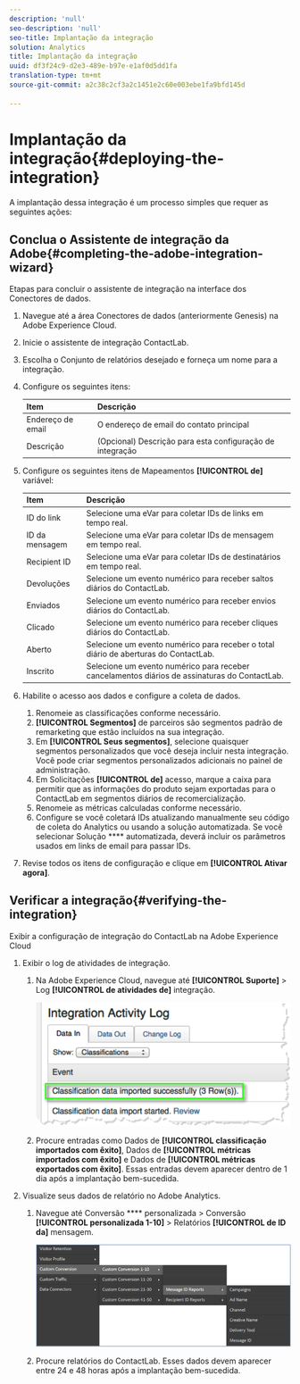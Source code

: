 ```yaml
---
description: 'null'
seo-description: 'null'
seo-title: Implantação da integração
solution: Analytics
title: Implantação da integração
uuid: df3f24c9-d2e3-489e-b97e-e1af0d5dd1fa
translation-type: tm+mt
source-git-commit: a2c38c2cf3a2c1451e2c60e003ebe1fa9bfd145d

---
```



# Implantação da integração{#deploying-the-integration}

A implantação dessa integração é um processo simples que requer as seguintes ações:

## Conclua o Assistente de integração da Adobe{#completing-the-adobe-integration-wizard}

Etapas para concluir o assistente de integração na interface dos Conectores de dados.

1. Navegue até a área Conectores de dados (anteriormente Genesis) na Adobe Experience Cloud.
1. Inicie o assistente de integração ContactLab.
1. Escolha o Conjunto de relatórios desejado e forneça um nome para a integração.
1. Configure os seguintes itens:

   | Item | Descrição |
   |---|---|
   | Endereço de email | O endereço de email do contato principal |
   | Descrição | (Opcional) Descrição para esta configuração de integração |

1. Configure os seguintes itens de Mapeamentos **[!UICONTROL de]** variável:

   | Item | Descrição |
   |---|---|
   | ID do link | Selecione uma eVar para coletar IDs de links em tempo real. |
   | ID da mensagem | Selecione uma eVar para coletar IDs de mensagem em tempo real. |
   | Recipient ID | Selecione uma eVar para coletar IDs de destinatários em tempo real. |
   | Devoluções | Selecione um evento numérico para receber saltos diários do ContactLab. |
   | Enviados | Selecione um evento numérico para receber envios diários do ContactLab. |
   | Clicado | Selecione um evento numérico para receber cliques diários do ContactLab. |
   | Aberto | Selecione um evento numérico para receber o total diário de aberturas do ContactLab. |
   | Inscrito | Selecione um evento numérico para receber cancelamentos diários de assinaturas do ContactLab. |

1. Habilite o acesso aos dados e configure a coleta de dados.
   1. Renomeie as classificações conforme necessário.
   1. **[!UICONTROL Segmentos]** de parceiros são segmentos padrão de remarketing que estão incluídos na sua integração.
   1. Em **[!UICONTROL Seus segmentos]**, selecione quaisquer segmentos personalizados que você deseja incluir nesta integração. Você pode criar segmentos personalizados adicionais no painel de administração.
   1. Em Solicitações **[!UICONTROL de]** acesso, marque a caixa para permitir que as informações do produto sejam exportadas para o ContactLab em segmentos diários de recomercialização.
   1. Renomeie as métricas calculadas conforme necessário.
   1. Configure se você coletará IDs atualizando manualmente seu código de coleta do Analytics ou usando a solução automatizada. Se você selecionar Solução **** automatizada, deverá incluir os parâmetros usados em links de email para passar IDs.
1. Revise todos os itens de configuração e clique em **[!UICONTROL Ativar agora]**.

## Verificar a integração{#verifying-the-integration}

Exibir a configuração de integração do ContactLab na Adobe Experience Cloud

1. Exibir o log de atividades de integração.
   1. Na Adobe Experience Cloud, navegue até **[!UICONTROL Suporte]** &gt; Log **[!UICONTROL de atividades de]** integração.

      ![](assets/integration_activity_log.png)

   1. Procure entradas como Dados de **[!UICONTROL classificação importados com êxito]**, Dados de **[!UICONTROL métricas importados com êxito]** e Dados de **[!UICONTROL métricas exportados com êxito]**. Essas entradas devem aparecer dentro de 1 dia após a implantação bem-sucedida.
1. Visualize seus dados de relatório no Adobe Analytics.
   1. Navegue até Conversão **** personalizada &gt; Conversão **[!UICONTROL personalizada 1-10]** &gt; Relatórios **[!UICONTROL de ID da]** mensagem.

      ![](assets/reporting.png)

   1. Procure relatórios do ContactLab. Esses dados devem aparecer entre 24 e 48 horas após a implantação bem-sucedida.